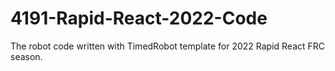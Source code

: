 # 4191-Rapid-React-2022-Code
The robot code written with TimedRobot template for 2022 Rapid React FRC season.
